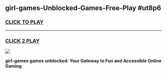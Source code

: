 
## girl-games-Unblocked-Games-Free-Play #ut8p6
<h3>
<a href="https://us.freeplayer.one?title=girl-games&ref=9M">CLICK TO PLAY</a></h3>
<hr>

<h3>
<a href="https://us.freeplayer.one?title=girl-games&ref=9M">CLICK 2 PLAY</a>
  
</h3>

<a href="https://us.freeplayer.one?title=girl-games&ref=9M"><img src="https://clearcache.store/games.png"></a>


**girl-games games unblocked: Your Gateway to Fun and Accessible Online Gaming**
